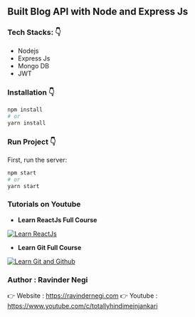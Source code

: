 ## Built Blog API with Node and Express Js

### Tech Stacks: 👇

- Nodejs
- Express Js
- Mongo DB
- JWT

### Installation 👇

```bash
npm install
# or
yarn install
```

### Run Project 👇

First, run the server:

```bash
npm start
# or
yarn start
```

### Tutorials on Youtube

- **Learn ReactJs Full Course**

[![Learn ReactJs](https://img.youtube.com/vi/wL8k4v8mutY/0.jpg)](https://www.youtube.com/playlist?list=PLIvjAQSG0vtwn_VuFiE9NubnKfQ0ymNjs)

- **Learn Git Full Course**

[![Learn Git and Github](https://img.youtube.com/vi/DnPy_o8LlTk/0.jpg)](https://www.youtube.com/playlist?list=PLIvjAQSG0vtyDkUfKcPcs-oeH7kU6OZQ4)

### Author : Ravinder Negi

👉 Website : https://ravindernegi.com
👉 Youtube : https://www.youtube.com/c/totallyhindimeinjankari
